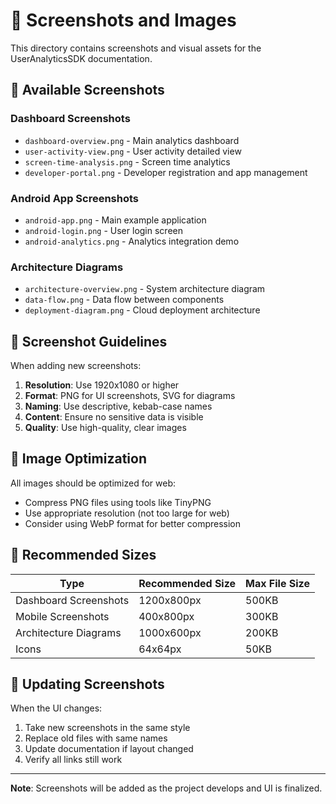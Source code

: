 # 📸 Screenshots and Images

This directory contains screenshots and visual assets for the UserAnalyticsSDK documentation.

## 📱 Available Screenshots

### Dashboard Screenshots
- `dashboard-overview.png` - Main analytics dashboard
- `user-activity-view.png` - User activity detailed view
- `screen-time-analysis.png` - Screen time analytics
- `developer-portal.png` - Developer registration and app management

### Android App Screenshots
- `android-app.png` - Main example application
- `android-login.png` - User login screen
- `android-analytics.png` - Analytics integration demo

### Architecture Diagrams
- `architecture-overview.png` - System architecture diagram
- `data-flow.png` - Data flow between components
- `deployment-diagram.png` - Cloud deployment architecture

## 📝 Screenshot Guidelines

When adding new screenshots:

1. **Resolution**: Use 1920x1080 or higher
2. **Format**: PNG for UI screenshots, SVG for diagrams
3. **Naming**: Use descriptive, kebab-case names
4. **Content**: Ensure no sensitive data is visible
5. **Quality**: Use high-quality, clear images

## 🎨 Image Optimization

All images should be optimized for web:
- Compress PNG files using tools like TinyPNG
- Use appropriate resolution (not too large for web)
- Consider using WebP format for better compression

## 📐 Recommended Sizes

| Type | Recommended Size | Max File Size |
|------|------------------|---------------|
| Dashboard Screenshots | 1200x800px | 500KB |
| Mobile Screenshots | 400x800px | 300KB |
| Architecture Diagrams | 1000x600px | 200KB |
| Icons | 64x64px | 50KB |

## 🔄 Updating Screenshots

When the UI changes:
1. Take new screenshots in the same style
2. Replace old files with same names
3. Update documentation if layout changed
4. Verify all links still work

---

**Note**: Screenshots will be added as the project develops and UI is finalized.
